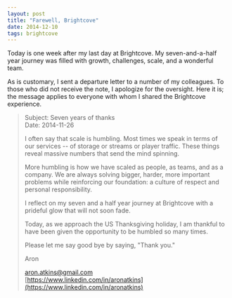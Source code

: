 ```yaml
---
layout: post
title: "Farewell, Brightcove"
date: 2014-12-10
tags: brightcove
---
```

Today is one week after my last day at Brightcove. My seven-and-a-half year
journey was filled with growth, challenges, scale, and a wonderful team.

As is customary, I sent a departure letter to a number of my colleagues. To
those who did not receive the note, I apologize for the oversight. Here it is;
the message applies to everyone with whom I shared the Brightcove experience.

> Subject: Seven years of thanks<br/>
> Date: 2014-11-26
>
> I often say that scale is humbling. Most times we speak in terms of our
> services -- of storage or streams or player traffic. These things reveal
> massive numbers that send the mind spinning.
>
> More humbling is how we have scaled as people, as teams, and as a company.
> We are always solving bigger, harder, more important problems while
> reinforcing our foundation: a culture of respect and personal
> responsibility.
>
> I reflect on my seven and a half year journey at Brightcove with a prideful
> glow that will not soon fade.
>
> Today, as we approach the US Thanksgiving holiday, I am thankful to have
> been given the opportunity to be humbled so many times.
>
> Please let me say good bye by saying, "Thank you."
>
> Aron
>
> aron.atkins@gmail.com<br/>
> [https://www.linkedin.com/in/aronatkins](https://www.linkedin.com/in/aronatkins)
